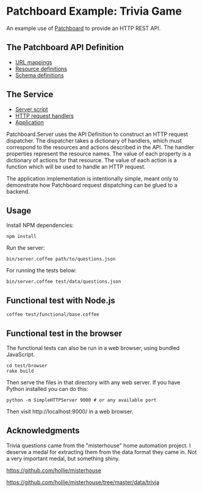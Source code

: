 # Patchboard Example: Trivia Game

An example use of [Patchboard](https://github.com/automatthew/patchboard) to
provide an HTTP REST API.

## The Patchboard API Definition

* [URL mappings](./src/api/mappings.coffee)
* [Resource definitions](./src/api/resources.coffee)
* [Schema definitions](./src/api/schema.coffee)


## The Service

* [Server script](./bin/server.coffee)
* [HTTP request handlers](./src/handlers.coffee)
* [Application](./src/application.coffee)

Patchboard.Server uses the API Definition to construct an HTTP request
dispatcher.  The dispatcher takes a dictionary of handlers, which must
correspond to the resources and actions described in the API. The handler
properties represent the resource names.  The value of each property is
a dictionary of actions for that resource.  The value of each action is
a function which will be used to handle an HTTP request.

The application implementation is intentionally simple, meant only to
demonstrate how Patchboard request dispatching can be glued to a backend.


## Usage

Install NPM dependencies:

    npm install

Run the server:

    bin/server.coffee path/to/questions.json

For running the tests below:

    bin/server.coffee test/data/questions.json

## Functional test with Node.js

    coffee test/functional/base.coffee

## Functional test in the browser

The functional tests can also be run in a web browser, using bundled JavaScript.

    cd test/browser
    rake build

Then serve the files in that directory with any web server.  If you have Python
installed you can do this:

    python -m SimpleHTTPServer 9000 # or any available port

Then visit http://localhost:9000/ in a web browser.


## Acknowledgments

Trivia questions came from the "misterhouse" home automation project. I deserve a medal for extracting them from the data format they came in.  Not a very important medal, but something shiny.

https://github.com/hollie/misterhouse

https://github.com/hollie/misterhouse/tree/master/data/trivia

